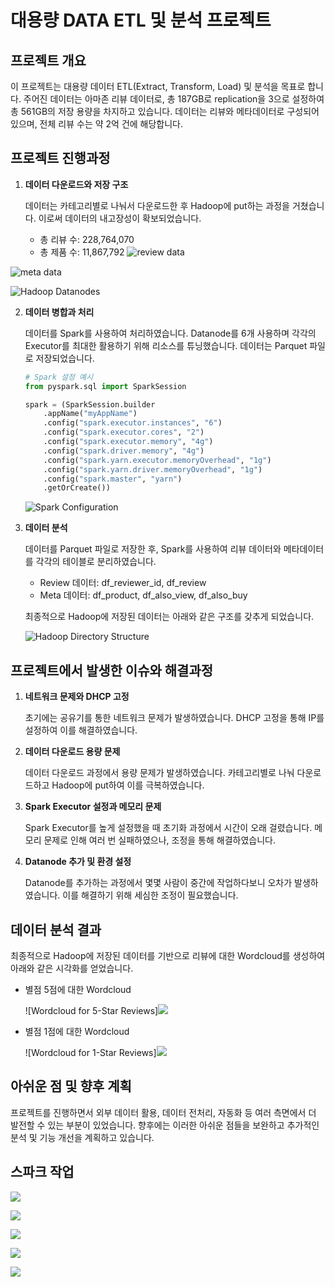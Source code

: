 # 대용량 DATA ETL 및 분석 프로젝트

## 프로젝트 개요

이 프로젝트는 대용량 데이터 ETL(Extract, Transform, Load) 및 분석을 목표로 합니다. 주어진 데이터는 아마존 리뷰 데이터로, 총 187GB로 replication을 3으로 설정하여 총 561GB의 저장 용량을 차지하고 있습니다. 데이터는 리뷰와 메타데이터로 구성되어 있으며, 전체 리뷰 수는 약 2억 건에 해당합니다.

## 프로젝트 진행과정

1. **데이터 다운로드와 저장 구조**

   데이터는 카테고리별로 나눠서 다운로드한 후 Hadoop에 put하는 과정을 거쳤습니다. 이로써 데이터의 내고장성이 확보되었습니다.

   - 총 리뷰 수: 228,764,070
   - 총 제품 수: 11,867,792
![review data](https://velog.velcdn.com/images/cheol2_y/post/6f49c54d-10fb-42c9-ab09-67f63d1ef601/image.png)


![meta data](https://velog.velcdn.com/images/cheol2_y/post/fb8f3e5d-50b3-4912-b4bf-d7b779fa758d/image.png)



   ![Hadoop Datanodes](https://velog.velcdn.com/images/cheol2_y/post/595460b2-92d7-47a3-b35a-98687f31d8e2/image.png)

2. **데이터 병합과 처리**

   데이터를 Spark를 사용하여 처리하였습니다. Datanode를 6개 사용하며 각각의 Executor를 최대한 활용하기 위해 리소스를 튜닝했습니다. 데이터는 Parquet 파일로 저장되었습니다.

   ```python
   # Spark 설정 예시
   from pyspark.sql import SparkSession

   spark = (SparkSession.builder
       .appName("myAppName")
       .config("spark.executor.instances", "6")
       .config("spark.executor.cores", "2") 
       .config("spark.executor.memory", "4g") 
       .config("spark.driver.memory", "4g") 
       .config("spark.yarn.executor.memoryOverhead", "1g") 
       .config("spark.yarn.driver.memoryOverhead", "1g") 
       .config("spark.master", "yarn")
       .getOrCreate())
   ```

   ![Spark Configuration](https://velog.velcdn.com/images/cheol2_y/post/3ef23294-d81b-4da6-a0e6-471e9fdd0093/image.png)




3. **데이터 분석**

   데이터를 Parquet 파일로 저장한 후, Spark를 사용하여 리뷰 데이터와 메타데이터를 각각의 테이블로 분리하였습니다.

   - Review 데이터: df_reviewer_id, df_review
   - Meta 데이터: df_product, df_also_view, df_also_buy

   최종적으로 Hadoop에 저장된 데이터는 아래와 같은 구조를 갖추게 되었습니다.

   ![Hadoop Directory Structure](https://velog.velcdn.com/images/cheol2_y/post/10a0a510-3218-4e93-abb7-fff3a4d22f28/image.png)

## 프로젝트에서 발생한 이슈와 해결과정

1. **네트워크 문제와 DHCP 고정**

   초기에는 공유기를 통한 네트워크 문제가 발생하였습니다. DHCP 고정을 통해 IP를 설정하여 이를 해결하였습니다.

2. **데이터 다운로드 용량 문제**

   데이터 다운로드 과정에서 용량 문제가 발생하였습니다. 카테고리별로 나눠 다운로드하고 Hadoop에 put하여 이를 극복하였습니다.

3. **Spark Executor 설정과 메모리 문제**

   Spark Executor를 높게 설정했을 때 초기화 과정에서 시간이 오래 걸렸습니다. 메모리 문제로 인해 여러 번 실패하였으나, 조정을 통해 해결하였습니다.

4. **Datanode 추가 및 환경 설정**

   Datanode를 추가하는 과정에서 몇몇 사람이 중간에 작업하다보니 오차가 발생하였습니다. 이를 해결하기 위해 세심한 조정이 필요했습니다.

## 데이터 분석 결과

최종적으로 Hadoop에 저장된 데이터를 기반으로 리뷰에 대한 Wordcloud를 생성하여 아래와 같은 시각화를 얻었습니다.

- 별점 5점에 대한 Wordcloud

   ![Wordcloud for 5-Star Reviews]![](https://velog.velcdn.com/images/cheol2_y/post/4b9c7ca0-bde3-40bc-b619-ad0ea9a43197/image.png)


- 별점 1점에 대한 Wordcloud

   ![Wordcloud for 1-Star Reviews]![](https://velog.velcdn.com/images/cheol2_y/post/ca776587-9357-4983-875b-efe46ab1082e/image.png)

## 아쉬운 점 및 향후 계획

프로젝트를 진행하면서 외부 데이터 활용, 데이터 전처리, 자동화 등 여러 측면에서 더 발전할 수 있는 부분이 있었습니다. 향후에는 이러한 아쉬운 점들을 보완하고 추가적인 분석 및 기능 개선을 계획하고 있습니다.


## 스파크 작업

![](https://velog.velcdn.com/images/cheol2_y/post/f3145b3d-a71f-4d19-9c11-e80875e0a921/image.png)

![](https://velog.velcdn.com/images/cheol2_y/post/e9955bff-7172-4fa7-9aef-261380af9f47/image.png)

![](https://velog.velcdn.com/images/cheol2_y/post/c2a1e541-67fa-48e7-82c4-a8032e4667ed/image.png)

![](https://velog.velcdn.com/images/cheol2_y/post/e04dd2c3-865e-43de-9165-50a04bbff926/image.png)

![](https://velog.velcdn.com/images/cheol2_y/post/e34dc584-b5f1-41a4-999f-532a78f10c51/image.png)


